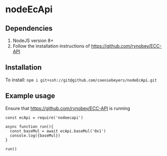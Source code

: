 # nodeEcApi

## Dependencies
1. NodeJS version 8+
2. Follow the installation instructions of https://github.com/rynobey/ECC-API

## Installation
To install: `npm i git+ssh://git@github.com/coeniebeyers/nodeEcApi.git`

## Example usage

Ensure that https://github.com/rynobey/ECC-API is running

```nodejs
const ecApi = require('nodeecapi')

async function run(){
  const baseMul = await ecApi.baseMul('0x1')
  console.log({baseMul})
}

run()
```
